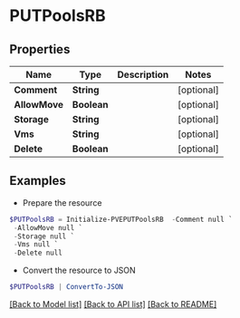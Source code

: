# PUTPoolsRB
## Properties

Name | Type | Description | Notes
------------ | ------------- | ------------- | -------------
**Comment** | **String** |  | [optional] 
**AllowMove** | **Boolean** |  | [optional] 
**Storage** | **String** |  | [optional] 
**Vms** | **String** |  | [optional] 
**Delete** | **Boolean** |  | [optional] 

## Examples

- Prepare the resource
```powershell
$PUTPoolsRB = Initialize-PVEPUTPoolsRB  -Comment null `
 -AllowMove null `
 -Storage null `
 -Vms null `
 -Delete null
```

- Convert the resource to JSON
```powershell
$PUTPoolsRB | ConvertTo-JSON
```

[[Back to Model list]](../README.md#documentation-for-models) [[Back to API list]](../README.md#documentation-for-api-endpoints) [[Back to README]](../README.md)

